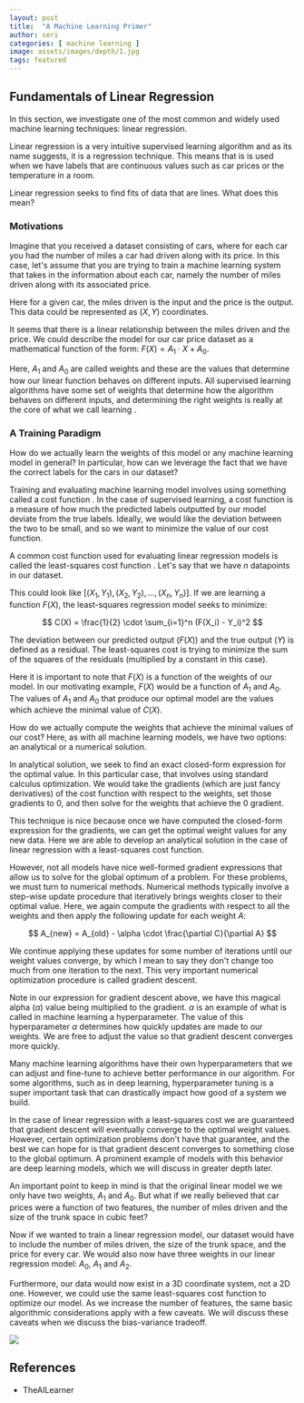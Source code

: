 ```yaml
---
layout: post
title:  "A Machine Learning Primer"
author: seri
categories: [ machine learning ]
image: assets/images/depth/1.jpg
tags: featured
---
```


<!--more-->

<h2> Fundamentals of Linear Regression </h2> 

In this section, we investigate one of the most common and widely used machine learning techniques: linear regression.

Linear regression is a very intuitive supervised learning algorithm and as its name suggests, it is a regression technique. This means that is is used <span class="underline"> when we have labels that are continuous values </span> such as car prices or the temperature in a room. 

Linear regression seeks to find fits of data that are lines. What does this mean?

<h3> Motivations </h3>

Imagine that you received a dataset consisting of cars, where for each car you had the number of miles a car had driven along with its price. In this case, let's assume that you are trying to train a machine learning system that takes in the information about each car, namely the number of miles driven along with its associated price. 

Here for a given car, the miles driven is the input and the price is the output. This data could be represented as $(X,Y)$ coordinates. 

It seems that there is a linear relationship between the miles driven and the price. We could describe the model for our car price dataset as a mathematical function of the form: $F(X) = A_1 \cdot X + A_0$.

Here, $A_1$ and $A_0$ are called weights and these are the values that determine how our linear function behaves on different inputs. All supervised learning algorithms have some set of weights that determine how the algorithm behaves on different inputs, and determining the right weights is really at the core of what we call <span class="blue"> learning </span>.

<h3> A Training Paradigm </h3>

How do we actually learn the weights of this model or any machine learning model in general? In particular, how can we leverage the fact that we have the correct labels for the cars in our dataset?

Training and evaluating machine learning model involves using something called a <span class="red"> cost function </span>. In the case of supervised learning, a cost function is a measure of how much the predicted labels outputted by our model deviate from the true labels. Ideally, we would like the deviation between the two to be small, and so we want to minimize the value of our cost function.

A common cost function used for evaluating linear regression models is called the <span class="blue"> least-squares cost function </span>. Let's say that we have $n$ datapoints in our dataset.

This could look like $[(X_1, Y_1), (X_2, Y_2), \dots, (X_n, Y_n)]$. If we are learning a function $F(X)$, the least-squares regression model seeks to minimize: 

$$
C(X) = \frac{1}{2} \cdot \sum_{i=1}^n (F(X_i) - Y_i)^2
$$

The deviation between our predicted output ($F(X)$) and the true output ($Y$) is defined as a residual. The least-squares cost is trying to minimize the sum of the squares of the residuals (multiplied by a constant in this case).

Here it is important to note that $F(X)$ is a function of the weights of our model. In our motivating example, $F(X)$ would be a function of $A_1$ and $A_0$. The values of $A_1$ and $A_0$ that produce our optimal model are the values which achieve the minimal value of $C(X)$. 

How do we actually compute the weights that achieve the minimal values of our cost? Here, as with all machine learning models, we have two options: an analytical or a numerical solution. 

In analytical solution, we seek to find an exact closed-form expression for the optimal value. In this particular case, that involves using standard calculus optimization. We would take the gradients (which are just fancy derivatives) of the cost function with respect to the weights, set those gradients to $0$, and then solve for the weights that achieve the $0$ gradient. 

This technique is nice because once we have computed the closed-form expression for the gradients, we can get the optimal weight values for any new data. Here we are able to develop an analytical solution in the case of linear regression with a least-squares cost function. 

However, not all models have nice well-formed gradient expressions that allow us to solve for the global optimum of a problem. For these problems, we must turn to numerical methods. Numerical methods typically involve a step-wise update procedure that iteratively brings weights closer to their optimal value. Here, we again compute the gradients with respect to all the weights and then apply the following update for each weight $A$:

$$
A_{new} = A_{old} - \alpha \cdot \frac{\partial C}{\partial A}
$$

We continue applying these updates for some number of iterations until our weight values converge, by which I mean to say they don't change too much from one iteration to the next. This very important numerical optimization procedure is called gradient descent. 


Note in our expression for gradient descent above, we have this magical alpha ($\alpha$) value being multiplied to the gradient. $\alpha$ is an example of what is called in machine learning a hyperparameter. The value of this hyperparameter $\alpha$ determines how quickly updates are made to our weights. We are free to adjust the value so that gradient descent converges more quickly.

Many machine learning algorithms have their own hyperparameters that we can adjust and fine-tune to achieve better performance in our algorithm. For some algorithms, such as in deep learning, hyperparameter tuning is a super important task that can drastically impact how good of a system we build. 

In the case of linear regression with a least-squares cost we are guaranteed that gradient descent will eventually converge to the optimal weight values. However, certain optimization problems don't have that guarantee, and the best we can hope for is that gradient descent converges to something close to the global optimum. A prominent example of models with this behavior are deep learning models, which we will discuss in greater depth later.

An important point to keep in mind is that the original linear model we we only have two weights, $A_1$ and $A_0$. But what if we really believed that car prices were a function of two features, the number of miles driven and the size of the trunk space in cubic feet?

Now if we wanted to train a linear regression model, our dataset would have to include the number of miles driven, the size of the trunk space, and the price for every car. We would also now have three weights in our linear regression model: $A_0$, $A_1$ and $A_2$.

Furthermore, our data would now exist in a 3D coordinate system, not a 2D one. However, we could use the same least-squares cost function to optimize our model. As we increase the number of features, the same basic algorithmic considerations apply with a few caveats. We will discuss these caveats when we discuss the bias-variance tradeoff.




<picture><img src="{{site.baseurl}}/assets/images/disparity.png"></picture>

<h2> References </h2>
<ul><li><a=href=""> TheAILearner </a></li>
</ul>

